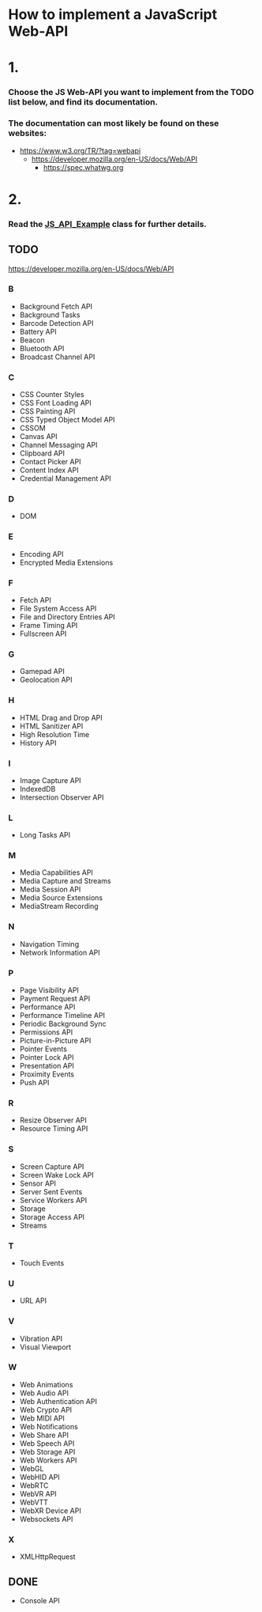 # How to implement a JavaScript Web-API

# 1. 
### Choose the JS Web-API you want to implement from the TODO list below, and find its documentation. 
### The documentation can most likely be found on these websites:
 - https://www.w3.org/TR/?tag=webapi
   - https://developer.mozilla.org/en-US/docs/Web/API
      - https://spec.whatwg.org
# 2. 
### Read the [JS_API_Example](https://github.com/Osiris-Team/Headless-Browser/blob/main/src/main/java/com/osiris/headlessbrowser/javascript/apis/JS_API_Example.java) class for further details.

## TODO

https://developer.mozilla.org/en-US/docs/Web/API

### B

- Background Fetch API
- Background Tasks
- Barcode Detection API
- Battery API
- Beacon
- Bluetooth API
- Broadcast Channel API

### C

- CSS Counter Styles
- CSS Font Loading API
- CSS Painting API
- CSS Typed Object Model API
- CSSOM
- Canvas API
- Channel Messaging API
- Clipboard API
- Contact Picker API
- Content Index API
- Credential Management API

### D

- DOM

### E

- Encoding API
- Encrypted Media Extensions

### F

- Fetch API
- File System Access API
- File and Directory Entries API
- Frame Timing API
- Fullscreen API

### G

- Gamepad API
- Geolocation API

### H

- HTML Drag and Drop API
- HTML Sanitizer API
- High Resolution Time
- History API

### I

- Image Capture API
- IndexedDB
- Intersection Observer API

### L

- Long Tasks API

### M

- Media Capabilities API
- Media Capture and Streams
- Media Session API
- Media Source Extensions
- MediaStream Recording

### N

- Navigation Timing
- Network Information API

### P

- Page Visibility API
- Payment Request API
- Performance API
- Performance Timeline API
- Periodic Background Sync
- Permissions API
- Picture-in-Picture API
- Pointer Events
- Pointer Lock API
- Presentation API
- Proximity Events
- Push API

### R

- Resize Observer API
- Resource Timing API

### S

- Screen Capture API
- Screen Wake Lock API
- Sensor API
- Server Sent Events
- Service Workers API
- Storage
- Storage Access API
- Streams

### T

- Touch Events

### U

- URL API

### V

- Vibration API
- Visual Viewport

### W

- Web Animations
- Web Audio API
- Web Authentication API
- Web Crypto API
- Web MIDI API
- Web Notifications
- Web Share API
- Web Speech API
- Web Storage API
- Web Workers API
- WebGL
- WebHID API
- WebRTC
- WebVR API
- WebVTT
- WebXR Device API
- Websockets API

### X

- XMLHttpRequest

## DONE

- Console API
